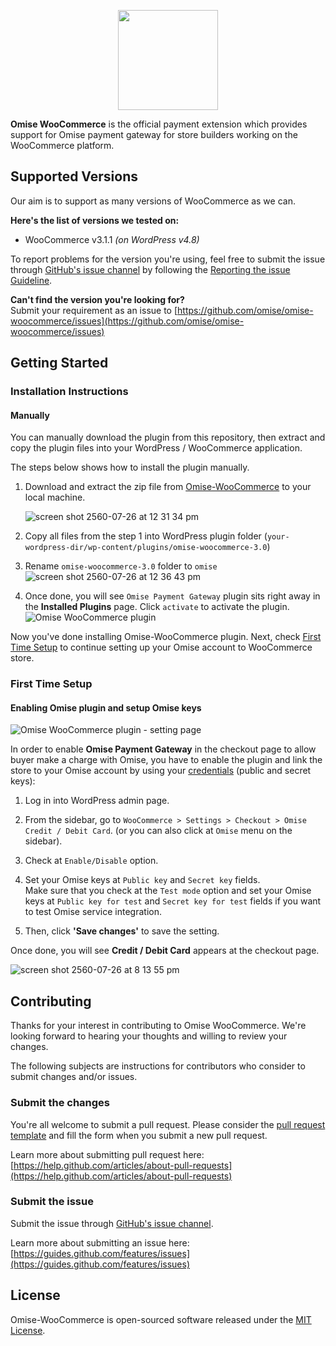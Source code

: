 <p align="center"><a href='https://www.omise.co'><img src='https://cloud.githubusercontent.com/assets/2154669/26388730/437207e4-4080-11e7-9955-2cd36bb3120f.png' height='160'></a></p>

**Omise WooCommerce** is the official payment extension which provides support for Omise payment gateway for store builders working on the WooCommerce platform.

## Supported Versions

Our aim is to support as many versions of WooCommerce as we can.  

**Here's the list of versions we tested on:**
- WooCommerce v3.1.1 _(on WordPress v4.8)_

To report problems for the version you're using, feel free to submit the issue through [GitHub's issue channel](https://github.com/omise/omise-woocommerce/issues) by following the [Reporting the issue Guideline](https://guides.github.com/activities/contributing-to-open-source/#contributing).

**Can't find the version you're looking for?**  
Submit your requirement as an issue to [https://github.com/omise/omise-woocommerce/issues](https://github.com/omise/omise-woocommerce/issues)

## Getting Started

### Installation Instructions

#### Manually

You can manually download the plugin from this repository, then extract and copy the plugin files into your WordPress / WooCommerce application.  

The steps below shows how to install the plugin manually.

1. Download and extract the zip file from [Omise-WooCommerce](https://github.com/omise/omise-woocommerce/archive/v3.0.zip) to your local machine.

    ![screen shot 2560-07-26 at 12 31 34 pm](https://user-images.githubusercontent.com/2154669/28605935-6c0cd2ce-71fe-11e7-8b9a-f912f11d5006.png)

2. Copy all files from the step 1 into WordPress plugin folder (`your-wordpress-dir/wp-content/plugins/omise-woocommerce-3.0`)

3. Rename `omise-woocommerce-3.0` folder to `omise`
    ![screen shot 2560-07-26 at 12 36 43 pm](https://user-images.githubusercontent.com/2154669/28606035-2b9387dc-71ff-11e7-887d-dc90ce774a39.png)

4. Once done, you will see `Omise Payment Gateway` plugin sits right away in the **Installed Plugins** page. Click `activate` to activate the plugin.
    ![Omise WooCommerce plugin](https://user-images.githubusercontent.com/2154669/28614862-642dc20c-7221-11e7-964b-3c4afc120292.png)

Now you've done installing Omise-WooCommerce plugin. Next, check [First Time Setup](#first-time-setup) to continue setting up your Omise account to WooCommerce store.

### First Time Setup

#### Enabling Omise plugin and setup Omise keys

![Omise WooCommerce plugin - setting page](https://user-images.githubusercontent.com/2154669/28621776-38755cc2-723c-11e7-932d-43811cde5ad8.png)

In order to enable **Omise Payment Gateway** in the checkout page to allow buyer make a charge with Omise, you have to enable the plugin and link the store to your Omise account by using your [credentials](https://www.omise.co/api-authentication) (public and secret keys):

1. Log in into WordPress admin page.

2. From the sidebar, go to `WooCommerce > Settings > Checkout > Omise Credit / Debit Card`. (or you can also click at `Omise` menu on the sidebar).

3. Check at `Enable/Disable` option.

4. Set your Omise keys at `Public key` and `Secret key` fields.  
    Make sure that you check at the `Test mode` option and set your Omise keys at `Public key for test` and `Secret key for test` fields if you want to test Omise service integration.

5. Then, click **'Save changes'** to save the setting.

Once done, you will see **Credit / Debit Card** appears at the checkout page.

![screen shot 2560-07-26 at 8 13 55 pm](https://user-images.githubusercontent.com/2154669/28622536-030403e2-723f-11e7-8a93-a06e65e350d3.png)

## Contributing

Thanks for your interest in contributing to Omise WooCommerce. We're looking forward to hearing your thoughts and willing to review your changes.

The following subjects are instructions for contributors who consider to submit changes and/or issues.

### Submit the changes

You're all welcome to submit a pull request.
Please consider the [pull request template](https://github.com/omise/omise-woocommerce/blob/master/.github/PULL_REQUEST_TEMPLATE.md) and fill the form when you submit a new pull request.

Learn more about submitting pull request here: [https://help.github.com/articles/about-pull-requests](https://help.github.com/articles/about-pull-requests)

### Submit the issue

Submit the issue through [GitHub's issue channel](https://github.com/omise/omise-woocommerce/issues).

Learn more about submitting an issue here: [https://guides.github.com/features/issues](https://guides.github.com/features/issues)

## License

Omise-WooCommerce is open-sourced software released under the [MIT License](https://opensource.org/licenses/MIT).
